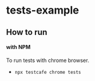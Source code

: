 # tests-example

## How to run

#### with NPM
  To run tests with chrome browser.
   - `npx testcafe chrome tests`
